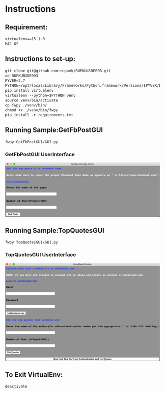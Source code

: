 # Instructions

## Requirement: 
    virtualenv==15.1.0
    MAC OS

## Instructions to set-up:
    git clone git@github.com:rupamk/RUPKUNSDE003.git
    cd RUPKUNSDE003
    PYVER=2.7
    PYTHON=/opt/local/Library/Frameworks/Python.framework/Versions/$PYVER/bin/python$PYVER
    pip install virtualenv
    virtualenv --python=$PYTHON venv
    source venv/bin/activate
    cp fwpy ./venv/bin/
    chmod +x ./venv/bin/fwpy
    pip install -r requirements.txt

## Running Sample:GetFbPostGUI

    fwpy GetFbPostGUI/GUI.py 
    
### GetFbPostGUI UserInterface

![alt text](https://github.com/rupamk/RUPKUNSDE003/blob/master/GetFbPostGUI/GetFbPostGUI.png)
        
## Running Sample:TopQuotesGUI

    fwpy TopQuotesGUI/GUI.py 
    
### TopQuotesGUI UserInterface

![alt text](https://github.com/rupamk/RUPKUNSDE003/blob/master/TopQuotesGUI/QuotesGUI.png)

## To Exit VirtualEnv:

    deactivate


    


